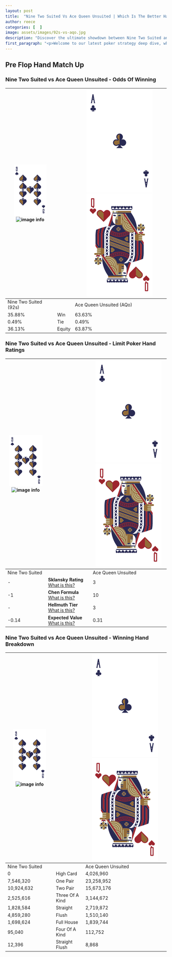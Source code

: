 ```yaml
---
layout: post
title:  "Nine Two Suited Vs Ace Queen Unsuited | Which Is The Better Hand In Poker? A Complete Guide"
author: reece
categories: [  ]
image: assets/images/92s-vs-aqo.jpg
description: "Discover the ultimate showdown between Nine Two Suited and Ace Queen Unsuited in poker! Uncover the odds, strategies, and scenarios where one hand triumphs over the other. Get ready to up your poker game with this thrilling analysis."
first_paragraph: "<p>Welcome to our latest poker strategy deep dive, where we're pitting two distinct hands against each other in a high-stakes showdown: Nine Two Suited vs Ace Queen Unsuited.</p><p>In the dynamic world of poker, every decision counts, and knowing which hand holds the upper hand is key to your success at the table.</p><p>In this article, we'll dissect these two hands, explore the scenarios where one dominates the other, and equip you with the knowledge to make strategic choices that can tip the odds in your favor.</p><p>Get ready to unravel the intriguing dynamics of these poker hands and elevate your game to new heights.</p>"
---
```




[comment]: # (sp0)

## Pre Flop Hand Match Up

<div class="table hand-ratings" markdown="1"> 



### Nine Two Suited vs Ace Queen Unsuited - Odds Of Winning


    
| ![image info](assets/images/hand1/9.png) ![image info](assets/images/hand1/2s.png) |  | ![image info](assets/images/hand2/A.png) ![image info](assets/images/hand2/Qo.png) |
| -------- | -------- | -------- |
| Nine Two Suited (92s) |  | Ace Queen Unsuited (AQo) |
| 35.88% | Win | 63.63% |
| 0.49% | Tie | 0.49% |
| 36.13% | Equity | 63.87% |




[comment]: # (sp1)



### Nine Two Suited vs Ace Queen Unsuited - Limit Poker Hand Ratings


    
| ![image info](assets/images/hand1/9.png) ![image info](assets/images/hand1/2s.png) |  | ![image info](assets/images/hand2/A.png) ![image info](assets/images/hand2/Qo.png) |
| -------- | -------- | -------- |
| Nine Two Suited |  | Ace Queen Unsuited |
| - | **Sklansky Rating** [What is this?](/sklansky-rating-explained) | 3 |
| -1 | **Chen Formula** [What is this?](/chen-formula-explained) | 10 |
| - | **Hellmuth Tier** [What is this?](/Hellmuth-tier-explained) | 3 |
| -0.14 | **Expected Value** [What is this?](/expected-value-explained) | 0.31 |




[comment]: # (sp2)



### Nine Two Suited vs Ace Queen Unsuited - Winning Hand Breakdown


    
| ![image info](assets/images/hand1/9.png) ![image info](assets/images/hand1/2s.png) |  | ![image info](assets/images/hand2/A.png) ![image info](assets/images/hand2/Qo.png) |
| -------- | -------- | -------- |
| Nine Two Suited |  | Ace Queen Unsuited |
| 0 | High Card | 4,026,960 |
| 7,546,320 | One Pair | 23,258,952 |
| 10,924,632 | Two Pair | 15,673,176 |
| 2,525,616 | Three Of A Kind | 3,144,672 |
| 1,828,584 | Straight | 2,719,872 |
| 4,859,280 | Flush | 1,510,140 |
| 1,698,624 | Full House | 1,839,744 |
| 95,040 | Four Of A Kind | 112,752 |
| 12,396 | Straight Flush | 8,868 |




[comment]: # (sp3)



</div>

[comment]: # (sp4)



[comment]: # (sp5)

